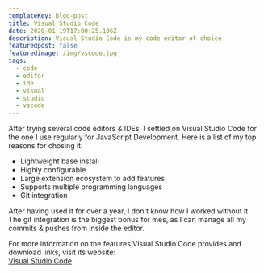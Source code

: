 ```yaml
---
templateKey: blog-post
title: Visual Studio Code
date: 2020-01-19T17:00:25.106Z
description: Visual Studio Code is my code editor of choice
featuredpost: false
featuredimage: /img/vscode.jpg
tags:
  - code
  - editor
  - ide
  - visual
  - studio
  - vscode
---
```

After trying several code editors & IDEs, I settled on Visual Studio Code for the one I use regularly for JavaScript Development. Here is a list of my top reasons for chosing it:

* Lightweight base install
* Highly configurable
* Large extension ecosystem to add features
* Supports multiple programming languages
* Git integration

After having used it for over a year, I don't know how I worked without it. The git integration is the biggest bonus for mes, as I can manage all my commits & pushes from inside the editor.

For more information on the features Visual Studio Code provides and download links, visit its website:<br>
[Visual Studio Code](https://code.visualstudio.com/)
